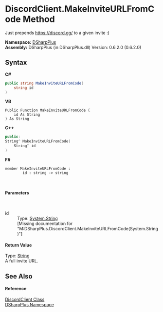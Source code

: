 # DiscordClient.MakeInviteURLFromCode Method 
 

Just prepends https://discord.gg/ to a given invite :)

**Namespace:**&nbsp;<a href="503971eb-de5e-a570-9922-de9500a9b1cc">DSharpPlus</a><br />**Assembly:**&nbsp;DSharpPlus (in DSharpPlus.dll) Version: 0.6.2.0 (0.6.2.0)

## Syntax

**C#**<br />
``` C#
public string MakeInviteURLFromCode(
	string id
)
```

**VB**<br />
``` VB
Public Function MakeInviteURLFromCode ( 
	id As String
) As String
```

**C++**<br />
``` C++
public:
String^ MakeInviteURLFromCode(
	String^ id
)
```

**F#**<br />
``` F#
member MakeInviteURLFromCode : 
        id : string -> string 

```

<br />

#### Parameters
&nbsp;<dl><dt>id</dt><dd>Type: <a href="http://msdn2.microsoft.com/en-us/library/s1wwdcbf" target="_blank">System.String</a><br />\[Missing <param name="id"/> documentation for "M:DSharpPlus.DiscordClient.MakeInviteURLFromCode(System.String)"\]</dd></dl>

#### Return Value
Type: <a href="http://msdn2.microsoft.com/en-us/library/s1wwdcbf" target="_blank">String</a><br />A full invite URL.

## See Also


#### Reference
<a href="8f8cbf24-03e9-53cc-389f-2ba10a699065">DiscordClient Class</a><br /><a href="503971eb-de5e-a570-9922-de9500a9b1cc">DSharpPlus Namespace</a><br />